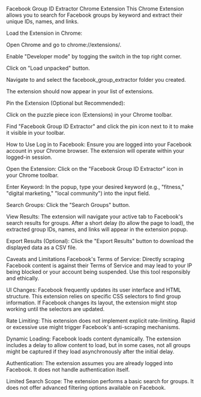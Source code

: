 Facebook Group ID Extractor Chrome Extension
This Chrome Extension allows you to search for Facebook groups by keyword and extract their unique IDs, names, and links.


Load the Extension in Chrome:

Open Chrome and go to chrome://extensions/.

Enable "Developer mode" by togging the switch in the top right corner.

Click on "Load unpacked" button.

Navigate to and select the facebook_group_extractor folder you created.

The extension should now appear in your list of extensions.

Pin the Extension (Optional but Recommended):

Click on the puzzle piece icon (Extensions) in your Chrome toolbar.

Find "Facebook Group ID Extractor" and click the pin icon next to it to make it visible in your toolbar.

How to Use
Log in to Facebook: Ensure you are logged into your Facebook account in your Chrome browser. The extension will operate within your logged-in session.

Open the Extension: Click on the "Facebook Group ID Extractor" icon in your Chrome toolbar.

Enter Keyword: In the popup, type your desired keyword (e.g., "fitness," "digital marketing," "local community") into the input field.

Search Groups: Click the "Search Groups" button.

View Results: The extension will navigate your active tab to Facebook's search results for groups. After a short delay (to allow the page to load), the extracted group IDs, names, and links will appear in the extension popup.

Export Results (Optional): Click the "Export Results" button to download the displayed data as a CSV file.

Caveats and Limitations
Facebook's Terms of Service: Directly scraping Facebook content is against their Terms of Service and may lead to your IP being blocked or your account being suspended. Use this tool responsibly and ethically.

UI Changes: Facebook frequently updates its user interface and HTML structure. This extension relies on specific CSS selectors to find group information. If Facebook changes its layout, the extension might stop working until the selectors are updated.

Rate Limiting: This extension does not implement explicit rate-limiting. Rapid or excessive use might trigger Facebook's anti-scraping mechanisms.

Dynamic Loading: Facebook loads content dynamically. The extension includes a delay to allow content to load, but in some cases, not all groups might be captured if they load asynchronously after the initial delay.

Authentication: The extension assumes you are already logged into Facebook. It does not handle authentication itself.

Limited Search Scope: The extension performs a basic search for groups. It does not offer advanced filtering options available on Facebook.
